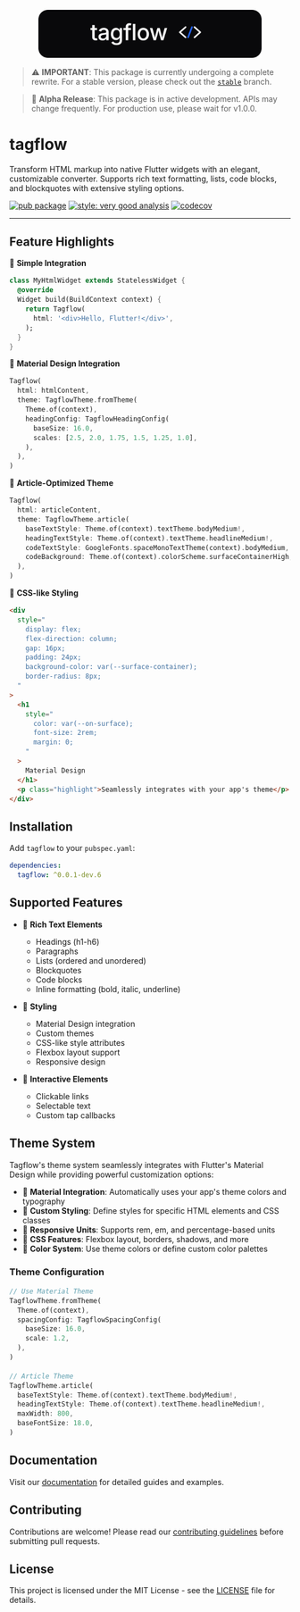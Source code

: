 <p align="center">
  <picture>
    <source media="(prefers-color-scheme: dark)" srcset="assets/dark/logo.svg">
    <source media="(prefers-color-scheme: light)" srcset="assets/light/logo.svg">
    <img alt="tagflow" src="assets/dark/logo.svg" width="400">
  </picture>
</p>

> ⚠️ **IMPORTANT**: This package is currently undergoing a complete rewrite. For a stable version, please check out the [`stable`](https://github.com/devaryakjha/tagflow/tree/stable) branch.

> 🚧 **Alpha Release**: This package is in active development. APIs may change frequently. For production use, please wait for v1.0.0.

# tagflow

Transform HTML markup into native Flutter widgets with an elegant, customizable converter. Supports rich text formatting, lists, code blocks, and blockquotes with extensive styling options.

[![pub package](https://img.shields.io/pub/v/tagflow.svg?label=tagflow&color=orange)](https://pub.dev/packages/tagflow)
[![style: very good analysis](https://img.shields.io/badge/style-very_good_analysis-B22C89.svg)](https://pub.dev/packages/very_good_analysis)
[![codecov](https://codecov.io/gh/devaryakjha/tagflow/branch/main/graph/badge.svg)](https://codecov.io/gh/devaryakjha/tagflow)

---

## Feature Highlights

🚀 **Simple Integration**

```dart
class MyHtmlWidget extends StatelessWidget {
  @override
  Widget build(BuildContext context) {
    return Tagflow(
      html: '<div>Hello, Flutter!</div>',
    );
  }
}
```

🎨 **Material Design Integration**

```dart
Tagflow(
  html: htmlContent,
  theme: TagflowTheme.fromTheme(
    Theme.of(context),
    headingConfig: TagflowHeadingConfig(
      baseSize: 16.0,
      scales: [2.5, 2.0, 1.75, 1.5, 1.25, 1.0],
    ),
  ),
)
```

📝 **Article-Optimized Theme**

```dart
Tagflow(
  html: articleContent,
  theme: TagflowTheme.article(
    baseTextStyle: Theme.of(context).textTheme.bodyMedium!,
    headingTextStyle: Theme.of(context).textTheme.headlineMedium!,
    codeTextStyle: GoogleFonts.spaceMonoTextTheme(context).bodyMedium,
    codeBackground: Theme.of(context).colorScheme.surfaceContainerHigh,
  ),
)
```

🎯 **CSS-like Styling**

```html
<div
  style="
    display: flex;
    flex-direction: column;
    gap: 16px;
    padding: 24px;
    background-color: var(--surface-container);
    border-radius: 8px;
  "
>
  <h1
    style="
      color: var(--on-surface);
      font-size: 2rem;
      margin: 0;
    "
  >
    Material Design
  </h1>
  <p class="highlight">Seamlessly integrates with your app's theme</p>
</div>
```

## Installation

Add `tagflow` to your `pubspec.yaml`:

```yaml
dependencies:
  tagflow: ^0.0.1-dev.6
```

## Supported Features

- 📝 **Rich Text Elements**

  - Headings (h1-h6)
  - Paragraphs
  - Lists (ordered and unordered)
  - Blockquotes
  - Code blocks
  - Inline formatting (bold, italic, underline)

- 🎨 **Styling**

  - Material Design integration
  - Custom themes
  - CSS-like style attributes
  - Flexbox layout support
  - Responsive design

- 🔗 **Interactive Elements**
  - Clickable links
  - Selectable text
  - Custom tap callbacks

## Theme System

Tagflow's theme system seamlessly integrates with Flutter's Material Design while providing powerful customization options:

- 🎨 **Material Integration**: Automatically uses your app's theme colors and typography
- 🔧 **Custom Styling**: Define styles for specific HTML elements and CSS classes
- 📏 **Responsive Units**: Supports rem, em, and percentage-based units
- 🎯 **CSS Features**: Flexbox layout, borders, shadows, and more
- 🌈 **Color System**: Use theme colors or define custom color palettes

### Theme Configuration

```dart
// Use Material Theme
TagflowTheme.fromTheme(
  Theme.of(context),
  spacingConfig: TagflowSpacingConfig(
    baseSize: 16.0,
    scale: 1.2,
  ),
)

// Article Theme
TagflowTheme.article(
  baseTextStyle: Theme.of(context).textTheme.bodyMedium!,
  headingTextStyle: Theme.of(context).textTheme.headlineMedium!,
  maxWidth: 800,
  baseFontSize: 18.0,
)
```

## Documentation

Visit our [documentation](https://docs.arya.run/tagflow) for detailed guides and examples.

## Contributing

Contributions are welcome! Please read our [contributing guidelines](CONTRIBUTING.md) before submitting pull requests.

## License

This project is licensed under the MIT License - see the [LICENSE](LICENSE) file for details.
